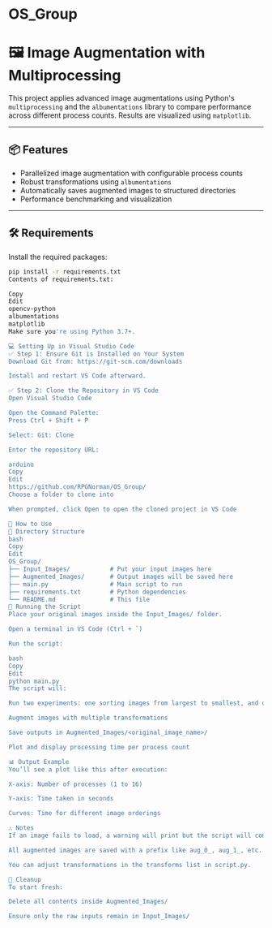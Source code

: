 # OS_Group
# 🖼️ Image Augmentation with Multiprocessing

This project applies advanced image augmentations using Python's `multiprocessing` and the `albumentations` library to compare performance across different process counts. Results are visualized using `matplotlib`.

---

## 📦 Features

- Parallelized image augmentation with configurable process counts
- Robust transformations using `albumentations`
- Automatically saves augmented images to structured directories
- Performance benchmarking and visualization

---

## 🛠️ Requirements

Install the required packages:

```bash
pip install -r requirements.txt
Contents of requirements.txt:

Copy
Edit
opencv-python
albumentations
matplotlib
Make sure you're using Python 3.7+.

💻 Setting Up in Visual Studio Code
✅ Step 1: Ensure Git is Installed on Your System
Download Git from: https://git-scm.com/downloads

Install and restart VS Code afterward.

✅ Step 2: Clone the Repository in VS Code
Open Visual Studio Code

Open the Command Palette:
Press Ctrl + Shift + P

Select: Git: Clone

Enter the repository URL:

arduino
Copy
Edit
https://github.com/RPGNorman/OS_Group/
Choose a folder to clone into

When prompted, click Open to open the cloned project in VS Code

🧪 How to Use
📁 Directory Structure
bash
Copy
Edit
OS_Group/
├── Input_Images/           # Put your input images here
├── Augmented_Images/       # Output images will be saved here
├── main.py                 # Main script to run
├── requirements.txt        # Python dependencies
└── README.md               # This file
🚀 Running the Script
Place your original images inside the Input_Images/ folder.

Open a terminal in VS Code (Ctrl + `)

Run the script:

bash
Copy
Edit
python main.py
The script will:

Run two experiments: one sorting images from largest to smallest, and one from smallest to largest

Augment images with multiple transformations

Save outputs in Augmented_Images/<original_image_name>/

Plot and display processing time per process count

📊 Output Example
You’ll see a plot like this after execution:

X-axis: Number of processes (1 to 16)

Y-axis: Time taken in seconds

Curves: Time for different image orderings

⚠️ Notes
If an image fails to load, a warning will print but the script will continue.

All augmented images are saved with a prefix like aug_0_, aug_1_, etc.

You can adjust transformations in the transforms list in script.py.

🧹 Cleanup
To start fresh:

Delete all contents inside Augmented_Images/

Ensure only the raw inputs remain in Input_Images/
